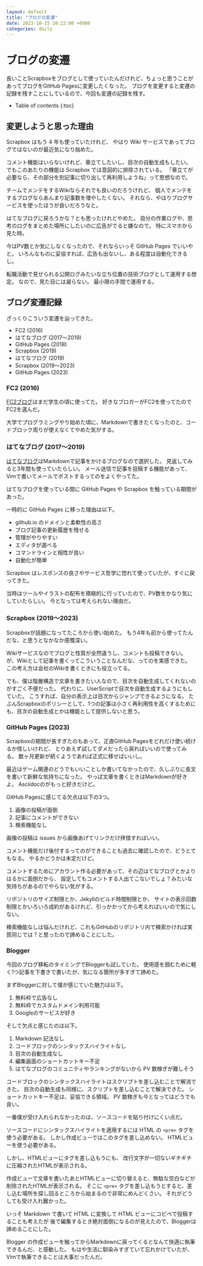 ```yaml
---
layout: default
title: "ブログの変遷"
date: 2023-10-15 20:22:00 +0900
categories: daily
---
```


# ブログの変遷

長いことScrapboxをブログとして使っていたんだけれど、ちょっと思うことがあってブログをGitHub Pagesに変更したくなった。
ブログを変更すると変遷の記録を残すことにしているので、今回も変遷の記録を残す。

* Table of contents
{:toc}

## 変更しようと思った理由

Scrapbox はもう 4 年も使っていたけれど、
やはり Wiki サービスであってブログではないのが最近気になり始めた。

コメント機能はいらないけれど、章立てしたいし、目次の自動生成もしたい。
でもこのあたりの機能は Scrapbox では意図的に排除されている。
「章立てが必要なら、その部分を別記事に切り出して再利用しようね」って思想なので。

チームでメンテをするWikiならそれでも良いのだろうけれど、
個人でメンテをするブログならあんまり記事数を増やしたくない。
それなら、やはりブログサービスを使ったほうが良いだろうなと。

はてなブログに戻ろうかな？とも思ったけれどやめた。
自分の作業ログや、思考のログをまとめた場所にしたいのに広告がでると嫌なので。
特にスマホから見た時。

今はPV数とか気にしなくなったので、それならいっそ GitHub Pages でいいやと。
いろんなものに妥協すれば、広告も出ないし、ある程度は自動化できるし。

転職活動で見せられる公開ログみたいな立ち位置の技術ブログとして運用する想定。
なので、見た目には凝らない。
最小限の手間で運用する。

## ブログ変遷記録

ざっくりこういう変遷を辿ってきた。

* FC2 (2016)
* はてなブログ (2017～2019)
* GitHub Pages (2018)
* Scrapbox (2019)
* はてなブログ (2019)
* Scrapbox (2019～2023)
* GitHub Pages (2023)

### FC2 (2016)

[FC2ブログ](http://ashelter.blog.fc2.com/)はまだ学生の頃に使ってた。
好きなブロガーがFC2を使ってたのでFC2を選んだ。

大学でプログラミングやり始めた頃に、Markdownで書きたくなったのと、コードブロック周りが使えなくてやめた気がする。

### はてなブログ (2017～2019)

[はてなブログ](https://jiroron666.hatenablog.com/archive)はMarkdownで記事をかけるブログなので選択した。
見返してみると3年間も使っていたらしい。
メール送信で記事を投稿する機能があって、Vimで書いてメールでポストするってのをよくやってた。

はてなブログを使っている間に GitHub Pages や Scrapbox を触っている期間があった。

一時的に GitHub Pages に移った理由は以下。

* github.io のドメインと柔軟性の高さ
* ブログ記事の更新履歴を残せる
* 管理がやりやすい
* エディタが選べる
* コマンドラインと相性が良い
* 自動化が簡単

Scrapbox はレスポンスの良さやサービス哲学に惚れて使っていたが、すぐに戻ってきた。

当時はツールやイラストの配布を積極的に行っていたので、PV数をかなり気にしていたらしい。
今となっては考えられない理由だ。

### Scrapbox (2019～2023)

Scrapboxが話題になってたころから使い始めた。
もう4年も前から使ってたんだな、と思うとなかなか感慨深い。

Wikiサービスなのでブログと性質が全然違うし、コメントも投稿できない。
が、Wikiとして記事を書くってこういうことなんだな、ってのを実感できた。
この考え方は会社のWikiを書くときにも役立ってる。

でも、僕は階層構造で文章を書きたい人なので、目次を自動生成してくれないのがすごく不便だった。
代わりに、UserScriptで目次を自動生成するようにもしていた。
こうすれば、自分の表示上は目次からジャンプできるようになる。
たぶんScrapboxのポリシーとして、1つの記事は小さく再利用性を高くするためにも、目次の自動生成とかは機能として提供しないと思う。

### GitHub Pages (2023)

Scrapboxの期間が長すぎたのもあって、正直GitHub Pagesをどれだけ使い続けるか怪しいけれど、
とりあえず試してダメだったら戻ればいいので使ってみる。
数ヶ月更新が続くようであれば正式に移せばいいし。

最近はゲーム関連のどうでもいいことしか書いてなかったので、久しぶりに長文を書いて新鮮な気持ちになった。
やっぱ文章を書くときはMarkdownが好きよ。
Asciidocのがもっと好きだけど。

GitHub Pagesに感じてる欠点は以下の3つ。

1. 画像の投稿が面倒
1. 記事にコメントができない
1. 検索機能なし

画像の投稿は issues から画像あげてリンクだけ拝借すればいい。

コメント機能だけ後付するってのができることも過去に確認したので、どうとでもなる。
やるかどうかは未定だけど。

コメントするためにアカウント作る必要があって、その辺はてなブログとかよりはるかに面倒だから、
設定してもコメントする人出てこないでしょ？みたいな気持ちがあるのでやらない気がする。

リポジトリのサイズ制限とか、Jekyllのビルド時間制限とか、
サイトの表示回数制限とかいろいろ成約があるけれど、引っかかってから考えればいいので気にしない。

検索機能なしは悩んだけれど、これもGitHubのリポジトリ内で検索かければ実質同じでは？と思ったので諦めることにした。

### Blogger

今回のブログ移転のタイミングでBloggerも試していた。
使用感を掴むために軽く1つ記事を下書きで書いたが、気になる箇所が多すぎて諦めた。

まずBloggerに対して僕が感じていた魅力は以下。

1. 無料枠で広告なし
1. 無料枠でカスタムドメイン利用可能
1. Googleのサービスが好き

そして欠点と感じたのは以下。

1. Markdown 記法なし
1. コードブロックのシンタックスハイライトなし
1. 目次の自動生成なし
1. 編集画面のショートカットキー不足
1. はてなブログのコミュニティやランキングがないから PV 数稼ぎが難しそう

コードブロックのシンタックスハイライトはスクリプトを差し込むことで解消できた。
目次の自動生成も同様に、スクリプトを差し込むことで解決できた。
ショートカットキー不足は、妥協できる領域。
PV 数稼ぎも今となってはどうでも良い。

一番僕が受け入れられなかったのは、ソースコードを貼り付けにくい点だ。

ソースコードにシンタックスハイライトを適用するには HTML の `<pre>` タグを使う必要がある。
しかし作成ビューではこのタグを差し込めない。
HTMLビューを使う必要がある。

しかし、HTMLビューにタグを差し込もうにも、
改行文字が一切ないギチギチに圧縮されたHTMLが表示される。

作成ビューで文章を書いたあとHTMLビューに切り替えると、無駄な空白などが削除されたHTMLが表示される。
そこに `<pre>` タグを差し込もうとすると、差し込む場所を探し回るところから始まるので非常にめんどくさい。
それがどうしても受け入れ難かった。

いっそ Markdown で書いて HTML に変換して HTML ビューにコピペで投稿することも考えたが
後で編集するとき絶対面倒になるのが見えたので、Bloggerは諦めることにした。

Blogger の作成ビューを触ってからMarkdownに戻ってくるとなんて快適に執筆できるんだ、と感動した。
もはや生活に馴染みすぎていて忘れかけていたが、Vimで執筆できることは大事だったんだ。
